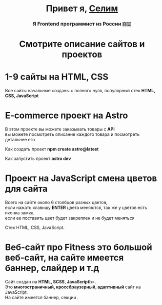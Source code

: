 <h1 align="center">Привет я, <a href="https://github.com/SelimonCaiser/Portfolioo" target="_blank">Селим</a> 
<h3 align="center">Я Frontend программист из России 🇷🇺</h3>

<h1 align="center">Смотрите описание сайтов и проектов</h1>
<h1>1-9 сайты на HTML, CSS</h1>
<p>Все сайты начальные созданы с полного нуля, популярный стек <b>HTML, CSS, JavaScript</b></p>
<h1>E-commerce проект на Astro</h1>
<p>В этом проекте вы можете заказывать товары с <b>API</b><br> вы можете посмотреть описание каждого товара и посмотреть детальнее его</p>
<p>Как создать проект <b>npm create astro@latest</b></p>
<p>Как запустить проект <b>astro dev</b></p>
<h1>Проект на  <b>JavaScript</b> смена цветов для сайта</h1>
<p>Всего на сайте около 6 столбцов разных цветов,<br> если нажать клавишу <b>ENTER</b> цвета меняются, так же у цветов есть иконка замка,<br> если ее поставить цвет будет закреплен и не будет меняться</p>
<p>Стек HTML, CSS, JavaScript.</p>
<h1>Веб-сайт про Fitness это большой веб-сайт, на сайте имеется баннер, слайдер и т.д</h1>
<p>Сайт создан на <b>HTML, SCSS, JavaScript</b>b>.<br> Это <b>многостраничный, кроссбраузерный, адаптивный</b> сайт на JavaScript.<br> На сайте имеется баннер, секции .</p>
